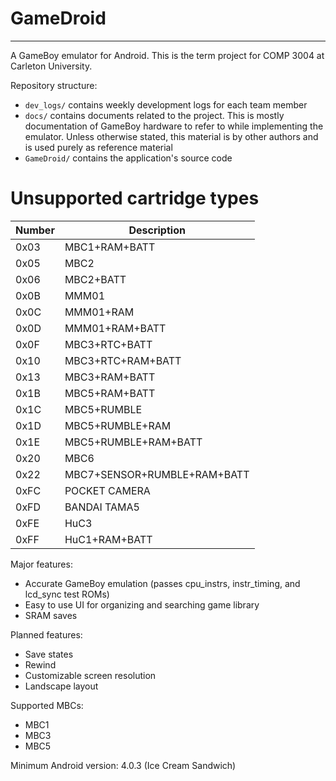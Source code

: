 # GameDroid
---

A GameBoy emulator for Android. This is the term project for COMP 3004 at Carleton University.

Repository structure:
* `dev_logs/` contains weekly development logs for each team member
* `docs/` contains documents related to the project. This is mostly documentation of GameBoy hardware to refer to while implementing the emulator. Unless otherwise stated, this material is by other authors and is used purely as reference material
* `GameDroid/` contains the application's source code

# Unsupported cartridge types

| Number | Description                 |
|--------|-----------------------------|
| 0x03   | MBC1+RAM+BATT               |
| 0x05   | MBC2                        |
| 0x06   | MBC2+BATT                   |
| 0x0B   | MMM01                       |
| 0x0C   | MMM01+RAM                   |
| 0x0D   | MMM01+RAM+BATT              |
| 0x0F   | MBC3+RTC+BATT               |
| 0x10   | MBC3+RTC+RAM+BATT           |
| 0x13   | MBC3+RAM+BATT               |
| 0x1B   | MBC5+RAM+BATT               |
| 0x1C   | MBC5+RUMBLE                 |
| 0x1D   | MBC5+RUMBLE+RAM             |
| 0x1E   | MBC5+RUMBLE+RAM+BATT        |
| 0x20   | MBC6                        |
| 0x22   | MBC7+SENSOR+RUMBLE+RAM+BATT |
| 0xFC   | POCKET CAMERA               |
| 0xFD   | BANDAI TAMA5                |
| 0xFE   | HuC3                        |
| 0xFF   | HuC1+RAM+BATT               |

Major features:
* Accurate GameBoy emulation (passes cpu_instrs, instr_timing, and lcd_sync test ROMs)
* Easy to use UI for organizing and searching game library
* SRAM saves

Planned features:
* Save states
* Rewind
* Customizable screen resolution
* Landscape layout

Supported MBCs:
* MBC1
* MBC3
* MBC5

Minimum Android version: 4.0.3 (Ice Cream Sandwich)
